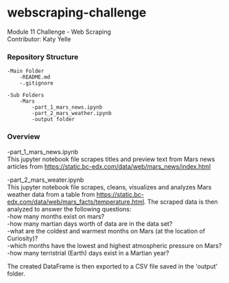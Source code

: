 # webscraping-challenge
Module 11 Challenge - Web Scraping </br>
Contributor: Katy Yelle

### Repository Structure
    -Main Folder
        -README.md
        -.gitignore

    -Sub Folders
        -Mars
            -part_1_mars_news.ipynb
            -part_2_mars_weather.ipynb
            -output folder

### Overview
-part_1_mars_news.ipynb </br>
This jupyter notebook file scrapes titles and preview text from Mars news articles from https://static.bc-edx.com/data/web/mars_news/index.html 

-part_2_mars_weater.ipynb </br>
This jupyter notebook file scrapes, cleans, visualizes and analyzes Mars weather data from a table from https://static.bc-edx.com/data/web/mars_facts/temperature.html. The scraped data is then analyzed to answer the following questions:</br> 
    -how many months exist on mars? </br> 
    -how many martian days worth of data are in the data set? </br> 
    -what are the coldest and warmest months on Mars (at the location of Curiosity)? </br> 
    -which months have the lowest and highest atmospheric pressure on Mars?</br> 
    -how many terristrial (Earth) days exist in a Martian year?</br> 
 
 The created DataFrame is then exported to a CSV file saved in the 'output' folder. 